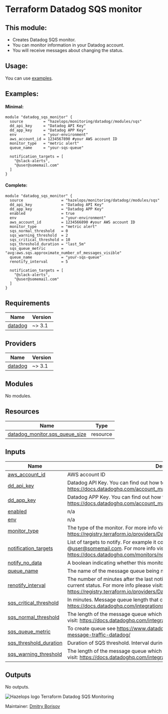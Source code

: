 # Terraform Datadog SQS monitor

## This module:
- Creates Datadog SQS monitor.
- You can monitor information in your Datadog account.
- You will receive messages about changing the status.


## Usage:

You can use [examples](./../../examples/sqs).

## Examples:

#### Minimal:
```hcl
module "datadog_sqs_monitor" {
  source         = "hazelops/monitoring/datadog//modules/sqs"
  dd_api_key     = "Datadog API Key"
  dd_app_key     = "Datadog APP Key"
  env            = "your-environment"
  aws_account_id = 1234567890 #your AWS account ID
  monitor_type   = "metric alert"
  queue_name     = "your-sqs-queue"

  notification_targets = [
    "@slack-alerts",
    "@user@somemail.com"
  ]
}
```

#### Complete:
```hcl
module "datadog_sqs_monitor" {
  source                 = "hazelops/monitoring/datadog//modules/sqs"
  dd_api_key             = "Datadog API Key"
  dd_app_key             = "Datadog APP Key"
  enabled                = true
  env                    = "your-environment"
  aws_account_id         = 1234566890 #your AWS account ID
  monitor_type           = "metric alert"
  sqs_normal_threshold   = 0
  sqs_warning_threshold  = 2
  sqs_critical_threshold = 10
  sqs_threshold_duration = "last_5m"
  sqs_queue_metric       = "avg:aws.sqs.approximate_number_of_messages_visible"
  queue_name             = "your-sqs-queue"
  renotify_interval      = 5

  notification_targets = [
    "@slack-alerts",
    "@user@somemail.com"
  ]
}
```

<!-- BEGINNING OF GENERATED BY TERRAFORM-DOCS -->

## Requirements

| Name | Version |
|------|---------|
| <a name="requirement_datadog"></a> [datadog](#requirement\_datadog) | ~> 3.1 |

## Providers

| Name | Version |
|------|---------|
| <a name="provider_datadog"></a> [datadog](#provider\_datadog) | ~> 3.1 |

## Modules

No modules.

## Resources

| Name | Type |
|------|------|
| [datadog_monitor.sqs_queue_size](https://registry.terraform.io/providers/DataDog/datadog/latest/docs/resources/monitor) | resource |

## Inputs

| Name | Description | Type | Default | Required |
|------|-------------|------|---------|:--------:|
| <a name="input_aws_account_id"></a> [aws\_account\_id](#input\_aws\_account\_id) | AWS account ID | `any` | n/a | yes |
| <a name="input_dd_api_key"></a> [dd\_api\_key](#input\_dd\_api\_key) | Datadog API Key. You can find out how to get it here: https://docs.datadoghq.com/account_management/api-app-keys/ | `any` | n/a | yes |
| <a name="input_dd_app_key"></a> [dd\_app\_key](#input\_dd\_app\_key) | Datadog APP Key. You can find out how to get it here: https://docs.datadoghq.com/account_management/api-app-keys/ | `any` | n/a | yes |
| <a name="input_enabled"></a> [enabled](#input\_enabled) | n/a | `bool` | `true` | no |
| <a name="input_env"></a> [env](#input\_env) | n/a | `any` | n/a | yes |
| <a name="input_monitor_type"></a> [monitor\_type](#input\_monitor\_type) | The type of the monitor. For more info visit https://registry.terraform.io/providers/DataDog/datadog/latest/docs/resources/monitor | `string` | `"metric alert"` | no |
| <a name="input_notification_targets"></a> [notification\_targets](#input\_notification\_targets) | List of targets to notify. For example it could be @slack-alerts or @user@somemail.com. For more info visit https://docs.datadoghq.com/monitors/notifications/?tab=is_alert#notifications | `list` | n/a | yes |
| <a name="input_notify_no_data"></a> [notify\_no\_data](#input\_notify\_no\_data) | A boolean indicating whether this monitor will notify when data stops reporting | `any` | n/a | yes |
| <a name="input_queue_name"></a> [queue\_name](#input\_queue\_name) | The name of the message queue being monitored. | `any` | n/a | yes |
| <a name="input_renotify_interval"></a> [renotify\_interval](#input\_renotify\_interval) | The number of minutes after the last notification before a monitor will re-notify on the current status. For more info please visit: https://registry.terraform.io/providers/DataDog/datadog/latest/docs/resources/monitor | `number` | `5` | no |
| <a name="input_sqs_critical_threshold"></a> [sqs\_critical\_threshold](#input\_sqs\_critical\_threshold) | In minutes. Message queue length that causes critical alert. For more information visit: https://docs.datadoghq.com/integrations/amazon_sqs/ | `number` | `10` | no |
| <a name="input_sqs_normal_threshold"></a> [sqs\_normal\_threshold](#input\_sqs\_normal\_threshold) | The length of the message queue which is considered normal. For more information visit: https://docs.datadoghq.com/integrations/amazon_sqs/ | `number` | `0` | no |
| <a name="input_sqs_queue_metric"></a> [sqs\_queue\_metric](#input\_sqs\_queue\_metric) | To create queue see https://www.datadoghq.com/blog/monitor-amazon-sqs-message-traffic-datadog/ | `string` | `"avg:aws.sqs.approximate_number_of_messages_visible"` | no |
| <a name="input_sqs_threshold_duration"></a> [sqs\_threshold\_duration](#input\_sqs\_threshold\_duration) | Duration of SQS threshold. Interval during which the measurement is carried out | `string` | `"last_5m"` | no |
| <a name="input_sqs_warning_threshold"></a> [sqs\_warning\_threshold](#input\_sqs\_warning\_threshold) | The length of the message queue which is considered warning. For more information visit: https://docs.datadoghq.com/integrations/amazon_sqs/ | `number` | `2` | no |

## Outputs

No outputs.

<!-- END OF GENERATED BY TERRAFORM-DOCS -->


![Hazelops logo](https://avatars0.githubusercontent.com/u/63737915?s=25&v=4) Terraform Datadog SQS Monitoring


Maintainer: [Dmitry Borisov](https://github.com/kobrikx)
